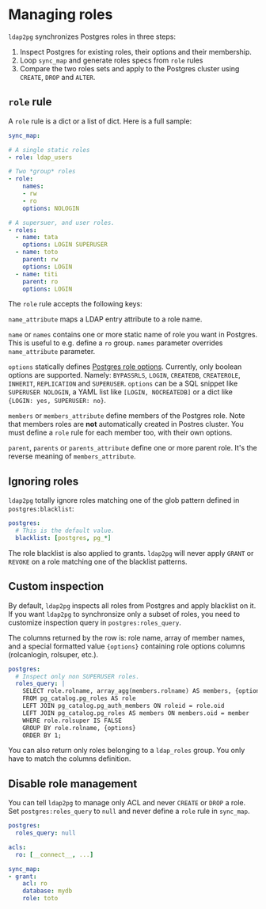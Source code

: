 <h1>Managing roles</h1>

`ldap2pg` synchronizes Postgres roles in three steps:

1. Inspect Postgres for existing roles, their options and their membership.
2. Loop `sync_map` and generate roles specs from `role` rules
3. Compare the two roles sets and apply to the Postgres cluster using `CREATE`,
   `DROP` and `ALTER`.


## `role` rule

A `role` rule is a dict or a list of dict. Here is a full sample:

``` yaml
sync_map:

# A single static roles
- role: ldap_users

# Two *group* roles
- role:
    names:
    - rw
    - ro
    options: NOLOGIN

# A supersuer, and user roles.
- roles:
  - name: tata
    options: LOGIN SUPERUSER
  - name: toto
    parent: rw
    options: LOGIN
  - name: titi
    parent: ro
    options: LOGIN
```


The `role` rule accepts the following keys:

`name_attribute` maps a LDAP entry attribute to a role name.

`name` or `names` contains one or more static name of role you want in Postgres.
This is useful to e.g. define a `ro` group. `names` parameter overrides
`name_attribute` parameter.

`options` statically defines [Postgres role
options](https://www.postgresql.org/docs/current/static/sql-createrole.html).
Currently, only boolean options are supported. Namely: `BYPASSRLS`, `LOGIN`,
`CREATEDB`, `CREATEROLE`, `INHERIT`, `REPLICATION` and `SUPERUSER`. `options`
can be a SQL snippet like `SUPERUSER NOLOGIN`, a YAML list like `[LOGIN,
NOCREATEDB]` or a dict like `{LOGIN: yes, SUPERUSER: no}`.

`members` or `members_attribute` define members of the Postgres role. Note that
members roles are **not** automatically created in Postres cluster. You must
define a `role` rule for each member too, with their own options.

`parent`, `parents` or `parents_attribute` define one or more parent role. It's
the reverse meaning of `members_attribute`.


## Ignoring roles

`ldap2pg` totally ignore roles matching one of the glob pattern defined in
`postgres:blacklist`:

``` yaml
postgres:
  # This is the default value.
  blacklist: [postgres, pg_*]
```

The role blacklist is also applied to grants. `ldap2pg` will never apply `GRANT`
or `REVOKE` on a role matching one of the blacklist patterns.


## Custom inspection

By default, `ldap2pg` inspects all roles from Postgres and apply blacklist on
it. If you want `ldap2pg` to synchronsize only a subset of roles, you need to
customize inspection query in `postgres:roles_query`.

The columns returned by the row is: role name, array of member names, and a
special formatted value `{options}` containing role options columns
(rolcanlogin, rolsuper, etc.).

``` yaml
postgres:
  # Inspect only non SUPERUSER roles.
  roles_query: |
    SELECT role.rolname, array_agg(members.rolname) AS members, {options}
    FROM pg_catalog.pg_roles AS role
    LEFT JOIN pg_catalog.pg_auth_members ON roleid = role.oid
    LEFT JOIN pg_catalog.pg_roles AS members ON members.oid = member
    WHERE role.rolsuper IS FALSE
    GROUP BY role.rolname, {options}
    ORDER BY 1;
```

You can also return only roles belonging to a `ldap_roles` group. You only have
to match the columns definition.


## Disable role management

You can tell `ldap2pg` to manage only ACL and never `CREATE` or `DROP` a role.
Set `postgres:roles_query` to `null` and never define a `role` rule in
`sync_map`.

``` yaml
postgres:
  roles_query: null

acls:
  ro: [__connect__, ...]

sync_map:
- grant:
    acl: ro
    database: mydb
    role: toto
```
